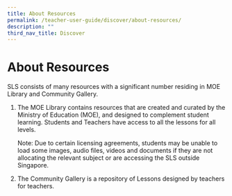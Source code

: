 ```yaml
---
title: About Resources
permalink: /teacher-user-guide/discover/about-resources/
description: ""
third_nav_title: Discover
---
```

  <h1>About Resources</h1>
  <p>SLS consists of many resources with a significant number residing in MOE Library and Community Gallery.</p>
  <ol>
    <li>
      <p>The MOE Library contains resources that are created and curated by the Ministry of Education (MOE), and designed to complement student learning. Students and Teachers have access to all the lessons for all levels.</p>
      <p>Note: Due to certain licensing agreements, students may be unable to load some images, audio files, videos and documents if they are not allocating the relevant subject or are accessing the SLS outside Singapore.</p>
    </li>
    <li>
      <p>The Community Gallery is a repository of Lessons designed by teachers for teachers.</p>
    </li>
  </ol>